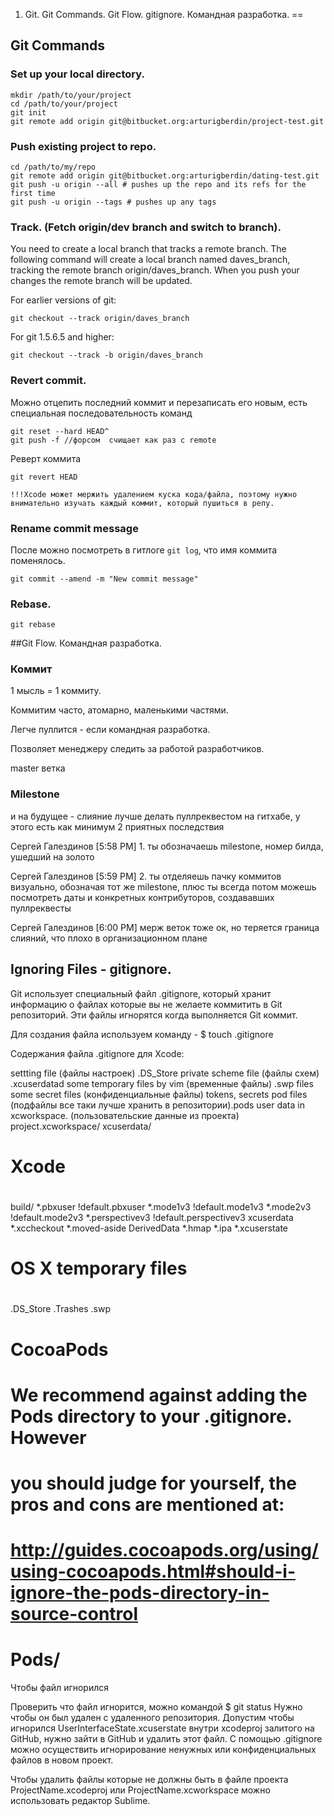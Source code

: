 1. Git. Git Commands. Git Flow. gitignore. Командная разработка.
==

## Git Commands

### Set up your local directory.

```
mkdir /path/to/your/project
cd /path/to/your/project
git init
git remote add origin git@bitbucket.org:arturigberdin/project-test.git
```

### Push existing project to repo.

```
cd /path/to/my/repo
git remote add origin git@bitbucket.org:arturigberdin/dating-test.git
git push -u origin --all # pushes up the repo and its refs for the first time
git push -u origin --tags # pushes up any tags
```


### Track. (Fetch origin/dev branch and switch to branch).

You need to create a local branch that tracks a remote branch. The following command will create a local branch named daves_branch, tracking the remote branch origin/daves_branch. When you push your changes the remote branch will be updated.

For earlier versions of git:
```
git checkout --track origin/daves_branch
```
For git 1.5.6.5 and higher:
```
git checkout --track -b origin/daves_branch
```

### Revert commit.

Можно отцепить последний коммит и перезаписать его новым, есть специальная последовательность команд

```
git reset --hard HEAD^
git push -f //форсом  счищает как раз с remote
```

Реверт коммита

```
git revert HEAD
```

`!!!Xcode может мержить удалением куска кода/файла, поэтому нужно внимательно изучать каждый коммит, который пушиться в репу.`

### Rename commit message

После можно посмотреть в гитлоге `git log`, что имя коммита поменялось.
```
git commit --amend -m "New commit message"
```

### Rebase.

```
git rebase
```

##Git Flow. Командная разработка.

### Коммит

1 мысль = 1 коммиту.

Коммитим часто, атомарно, маленькими частями.

Легче пуллится - если командная разработка.

Позволяет менеджеру следить за работой разработчиков.

master ветка

### Milestone

и на будущее - слияние лучше делать пуллреквестом на гитхабе, у этого есть как минимум 2 приятных последствия

Сергей Галездинов [5:58 PM] 1. ты обозначаешь milestone, номер билда, ушедший на золото

Сергей Галездинов [5:59 PM] 2. ты отделяешь пачку коммитов визуально, обозначая тот же milestone, плюс ты всегда потом можешь посмотреть даты и конкретных контрибуторов, создававших пуллреквесты

Сергей Галездинов [6:00 PM] мерж веток тоже ок, но теряется граница слияний, что плохо в организационном плане

## Ignoring Files - gitignore.

Git использует специальный файл .gitignore, который хранит информацию о файлах которые вы не желаете коммитить в Git репозиторий. Эти файлы игнорятся когда выполняется Git коммит.

Для создания файла используем команду - $ touch .gitignore

Содержания файла .gitignore для Xcode:

settting file (файлы настроек) .DS_Store
private scheme file (файлы схем) .xcuserdatad
some temporary files by vim (временные файлы) .swp files
some secret files (конфиденциальные файлы) tokens, secrets
pod files (подфайлы все таки лучше хранить в репозитории).pods
user data in xcworkspace. (пользовательские данные из проекта) project.xcworkspace/ xcuserdata/
# Xcode
#
build/
*.pbxuser
!default.pbxuser
*.mode1v3
!default.mode1v3
*.mode2v3
!default.mode2v3
*.perspectivev3
!default.perspectivev3
xcuserdata
*.xccheckout
*.moved-aside
DerivedData
*.hmap
*.ipa
*.xcuserstate

# OS X temporary files
#
.DS_Store
.Trashes
.swp

# CocoaPods
#
# We recommend against adding the Pods directory to your .gitignore. However
# you should judge for yourself, the pros and cons are mentioned at:
# http://guides.cocoapods.org/using/using-cocoapods.html#should-i-ignore-the-pods-directory-in-source-control
#
# Pods/
Чтобы файл игнорился

Проверить что файл игнорится, можно командой $ git status
Нужно чтобы он был удален с удаленного репозитория.
Допустим чтобы игнорился UserInterfaceState.xcuserstate внутри xcodeproj залитого на GitHub, нужно зайти в GitHub и удалить этот файл.
С помощью .gitignore можно осуществить игнорирование ненужных или конфиденциальных файлов в новом проект.

Чтобы удалить файлы которые не должны быть в файле проекта ProjectName.xcodeproj или ProjectName.xcworkspace можно использовать редактор Sublime.




